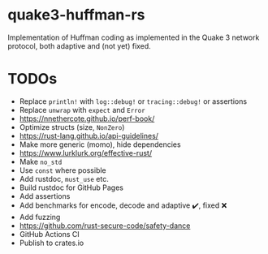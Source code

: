 # quake3-huffman-rs

Implementation of Huffman coding as implemented in the Quake 3 network protocol, both adaptive and (not yet) fixed.

# TODOs
- Replace `println!` with `log::debug!` or `tracing::debug!` or assertions
- Replace `unwrap` with `expect` and `Error`
- https://nnethercote.github.io/perf-book/
- Optimize structs (size, `NonZero`)
- https://rust-lang.github.io/api-guidelines/
- Make more generic (momo), hide dependencies
- https://www.lurklurk.org/effective-rust/
- Make `no_std`
- Use `const` where possible
- Add rustdoc, `must_use` etc.
- Build rustdoc for GitHub Pages
- Add assertions
- Add benchmarks for encode, decode and adaptive ✔️, fixed ❌
- Add fuzzing
- https://github.com/rust-secure-code/safety-dance
- GitHub Actions CI
- Publish to crates.io
